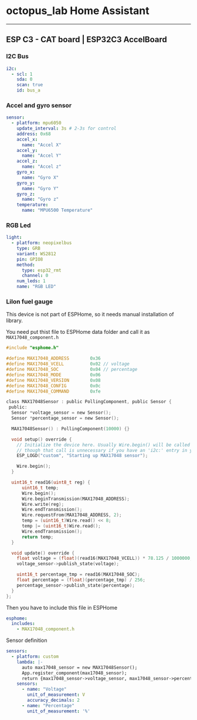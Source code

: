 # octopus_lab Home Assistant

---

## ESP C3 - CAT board | ESP32C3 AccelBoard

### I2C Bus
```yaml
i2c:
  - scl: 1
    sda: 0
    scan: true
    id: bus_a
```

### Accel and gyro sensor
```yaml
sensor:
  - platform: mpu6050
    update_interval: 3s # 2-3s for control
    address: 0x68
    accel_x:
      name: "Accel X"
    accel_y:
      name: "Accel Y"
    accel_z:
      name: "Accel z"
    gyro_x:
      name: "Gyro X"
    gyro_y:
      name: "Gyro Y"
    gyro_z:
      name: "Gyro z"
    temperature:
      name: "MPU6500 Temperature"
```

### RGB Led
```yaml
light:
  - platform: neopixelbus
    type: GRB
    variant: WS2812
    pin: GPIO8
    method:
      type: esp32_rmt
      channel: 0
    num_leds: 1
    name: "RGB LED"
```

### LiIon fuel gauge

This device is not part of ESPHome, so it needs manual installation of library.

You need put thist file to ESPHome data folder and call it as `MAX17048_component.h`
```h
#include "esphome.h"

#define MAX17048_ADDRESS        0x36
#define MAX17048_VCELL          0x02 // voltage
#define MAX17048_SOC            0x04 // percentage
#define MAX17048_MODE           0x06
#define MAX17048_VERSION        0x08
#define MAX17048_CONFIG         0x0c
#define MAX17048_COMMAND        0xfe

class MAX17048Sensor : public PollingComponent, public Sensor {
 public:
  Sensor *voltage_sensor = new Sensor();
  Sensor *percentage_sensor = new Sensor();

  MAX17048Sensor() : PollingComponent(10000) {}

  void setup() override {
    // Initialize the device here. Usually Wire.begin() will be called in here,
    // though that call is unnecessary if you have an 'i2c:' entry in your config
    ESP_LOGD("custom", "Starting up MAX17048 sensor");

    Wire.begin();
  }

  uint16_t read16(uint8_t reg) {
      uint16_t temp;
      Wire.begin();
      Wire.beginTransmission(MAX17048_ADDRESS);
      Wire.write(reg);
      Wire.endTransmission();
      Wire.requestFrom(MAX17048_ADDRESS, 2);
      temp = (uint16_t)Wire.read() << 8;
      temp |= (uint16_t)Wire.read();
      Wire.endTransmission();
      return temp;
  }

  void update() override {
    float voltage = (float)(read16(MAX17048_VCELL)) * 78.125 / 1000000;
    voltage_sensor->publish_state(voltage);

    uint16_t percentage_tmp = read16(MAX17048_SOC);
    float percentage = (float)(percentage_tmp) / 256;
    percentage_sensor->publish_state(percentage);
  }
};
```

Then you have to include this file in ESPHome
```yaml
esphome:
  includes:
    - MAX17048_component.h
```

Sensor definition
```yaml
sensors:
  - platform: custom
    lambda: |-
      auto max17048_sensor = new MAX17048Sensor();
      App.register_component(max17048_sensor);
      return {max17048_sensor->voltage_sensor, max17048_sensor->percentage_sensor};
    sensors:
      - name: "Voltage"
        unit_of_measurement: V
        accuracy_decimals: 2
      - name: "Percentage"
        unit_of_measurement: '%'
```
